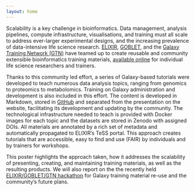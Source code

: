 ```yaml
---
layout: home
---
```


Scalability is a key challenge in bioinformatics. Data management, analysis pipelines, compute infrastructure, visualisations, and training must all scale to address ever-larger experimental designs, and the increasing prevalence of data-intensive life science research. [ELIXIR](https://www.elixir-europe.org/), [GOBLET](http://www.mygoblet.org/), and the [Galaxy Training Network (GTN)](https://galaxyproject.org/teach/gtn/) have teamed up to create reusable and community extensible bioinformatics training materials, [available online](https://galaxyproject.github.io/training-material/) for individual life science researchers and trainers.

Thanks to this community led effort, a series of Galaxy-based tutorials were developed to teach numerous data analysis topics, ranging from genomics to proteomics to metabolomics. Training on Galaxy administration and development is also included in this effort. The content is developed in Markdown, stored in [GitHub](https://github.com/galaxyproject/training-material) and separated from the presentation on the website, facilitating its development and updating by the community. The technological infrastructure needed to teach is provided with Docker images for each topic and the datasets are stored in Zenodo with assigned DOIs. All materials are annotated by a rich set of metadata and automatically propagated to ELIXIR’s TeSS portal. This approach creates tutorials that are accessible, easy to find and use (FAIR) by individuals and by trainers for workshops.

This poster highlights the approach taken, how it addresses the scalability of presenting, creating, and maintaining training materials, as well as the resulting products.  We will also report on the the recently held [ELIXIR/GOBLET/GTN hackathon](https://docs.google.com/document/d/1dLCL5-2pkWTvmGTz7GyQkb5LEIZ3FBkPvCBoqUPGUOg/edit) for Galaxy training material re-use and the community’s future plans.

